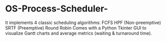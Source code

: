 # OS-Process-Scheduler-
It implements 4 classic scheduling algorithms:  FCFS  HPF (Non-preemptive)  SRTF (Preemptive)  Round Robin   Comes with a Python Tkinter GUI to visualize Gantt charts and average metrics (waiting &amp; turnaround time).
